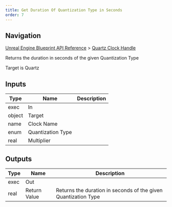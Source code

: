 ```yaml
---
title: Get Duration Of Quantization Type in Seconds
order: 7
---
```

## Navigation

[Unreal Engine Blueprint API Reference](https://dev.epicgames.com/documentation/en-us/unreal-engine/BlueprintAPI) > [Quartz Clock Handle](https://dev.epicgames.com/documentation/en-us/unreal-engine/BlueprintAPI/QuartzClockHandle)

Returns the duration in seconds of the given Quantization Type

Target is Quartz

## Inputs

| Type | Name | Description |
| --- | --- | --- |
| exec | In |  |
| object | Target |  |
| name | Clock Name |  |
| enum | Quantization Type |  |
| real | Multiplier |  |

## Outputs

| Type | Name | Description |
| --- | --- | --- |
| exec | Out |  |
| real | Return Value | Returns the duration in seconds of the given Quantization Type |
